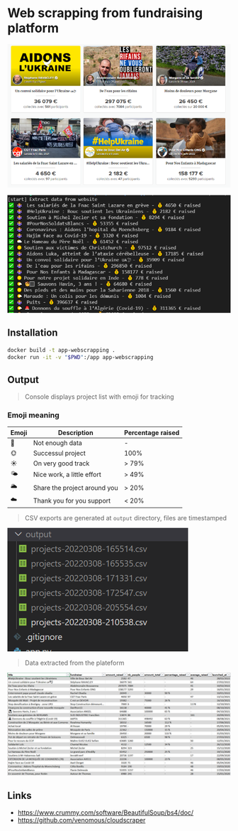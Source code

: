 # Web scrapping from fundraising platform

![Screenshoot website](/_DOC/website_screen.png)

![Screenshoot console application](/_DOC/app_screen.png)

## Installation
```bash
docker build -t app-webscrapping .
docker run -it -v "$PWD":/app app-webscrapping
```

## Output

> Console displays project list with emoji for tracking

### Emoji meaning

|Emoji|Description  | Percentage raised
|--|--|--|
|🤷| Not enough data  |  - 
|🌞| Successul project | 100%|
|☀️| On very good track| > 79%
|🌤️| Nice work, a little effort |> 49%
|🌥️ | Share the project around you | > 20%
|☁️ | Thank you for you support   | < 20%


> CSV exports are generated at `output` directory, files are timestamped

![Screenshoot output csv folder](/_DOC/csv_folder_screen.png)

> Data extracted from the plateform

![Screenshoot content csv](/_DOC/csv_screen.png)

## Links
* https://www.crummy.com/software/BeautifulSoup/bs4/doc/
* https://github.com/venomous/cloudscraper